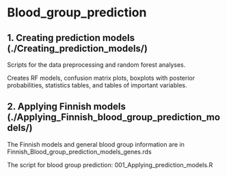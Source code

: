 # Blood_group_prediction

## 1. Creating prediction models (./Creating_prediction_models/)

Scripts for the data preprocessing and random forest analyses.

Creates RF models, confusion matrix plots, boxplots with posterior probabilities, statistics tables, and tables of important variables.

## 2. Applying Finnish models (./Applying_Finnish_blood_group_prediction_models/)

The Finnish models and general blood group information are in Finnish_Blood_group_prediction_models_genes.rds

The script for blood group prediction: 001_Applying_prediction_models.R
